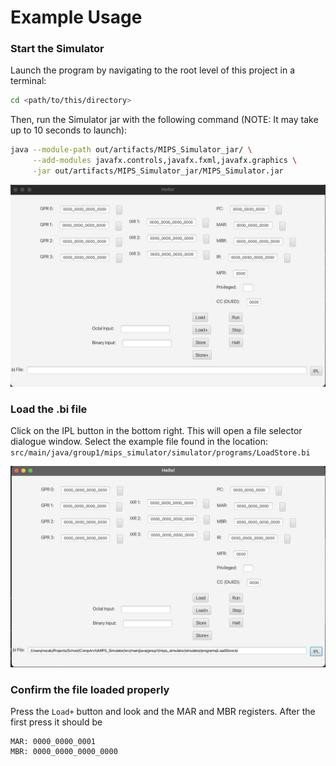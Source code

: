 # Example Usage

### Start the Simulator

Launch the program by navigating to the root level of this project in a terminal:

```bash
cd <path/to/this/directory>
```

Then, run the Simulator jar with the following command (NOTE: It may take up to 10 seconds to launch):

```bash
java --module-path out/artifacts/MIPS_Simulator_jar/ \
     --add-modules javafx.controls,javafx.fxml,javafx.graphics \
     -jar out/artifacts/MIPS_Simulator_jar/MIPS_Simulator.jar
```

![image info](./pictures/ProjectView_Default.png)

### Load the .bi file

Click on the IPL button in the bottom right. This will open a file selector dialogue window.
Select the example file found in the location: `src/main/java/group1/mips_simulator/simulator/programs/LoadStore.bi`

![image info](./pictures/LoadBi.png)

### Confirm the file loaded properly

Press the `Load+` button and look and the MAR and MBR registers. 
After the first press it should be
```
MAR: 0000_0000_0001
MBR: 0000_0000_0000_0000
```